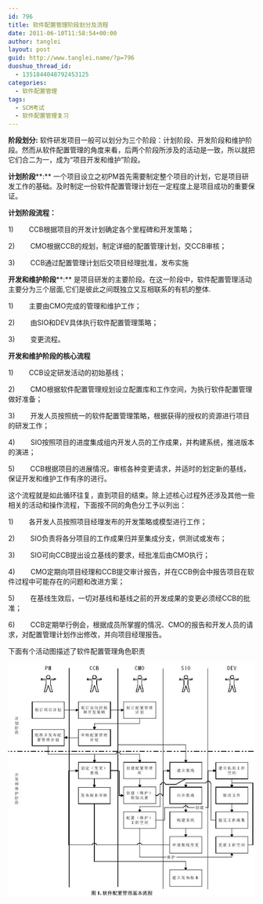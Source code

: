 ```yaml
---
id: 796
title: 软件配置管理阶段划分及流程
date: 2011-06-10T11:58:54+00:00
author: tanglei
layout: post
guid: http://www.tanglei.name/?p=796
duoshuo_thread_id:
  - 1351844048792453125
categories:
  - 软件配置管理
tags:
  - SCM考试
  - 软件配置管理复习
---
```

**阶段划分:** 软件研发项目一般可以划分为三个阶段：计划阶段、开发阶段和维护阶段。然而从软件配置管理的角度来看，后两个阶段所涉及的活动是一致，所以就把它们合二为一，成为“项目开发和维护”阶段。

**计划阶段****:** 一个项目设立之初PM首先需要制定整个项目的计划，它是项目研发工作的基础。及时制定一份软件配置管理计划在一定程度上是项目成功的重要保证。

**计划阶段流程：**

1)        CCB根据项目的开发计划确定各个里程碑和开发策略；

2)        CMO根据CCB的规划，制定详细的配置管理计划，交CCB审核；

3)        CCB通过配置管理计划后交项目经理批准，发布实施

**开发和维护阶段****:** 是项目研发的主要阶段。在这一阶段中，软件配置管理活动主要分为三个层面,它们是彼此之间既独立又互相联系的有机的整体.

1)        主要由CMO完成的管理和维护工作；

2)        由SIO和DEV具体执行软件配置管理策略；

3)        变更流程。

**开发和维护阶段的核心流程**

1)        CCB设定研发活动的初始基线；

2)        CMO根据软件配置管理规划设立配置库和工作空间，为执行软件配置管理做好准备；

3)        开发人员按照统一的软件配置管理策略，根据获得的授权的资源进行项目的研发工作；

4)        SIO按照项目的进度集成组内开发人员的工作成果，并构建系统，推进版本的演进；

5)        CCB根据项目的进展情况，审核各种变更请求，并适时的划定新的基线，保证开发和维护工作有序的进行。

这个流程就是如此循环往复，直到项目的结束。除上述核心过程外还涉及其他一些相关的活动和操作流程，下面按不同的角色分工予以列出：

1)        各开发人员按照项目经理发布的开发策略或模型进行工作；

2)        SIO负责将各分项目的工作成果归并至集成分支，供测试或发布；

3)        SIO可向CCB提出设立基线的要求，经批准后由CMO执行；

4)        CMO定期向项目经理和CCB提交审计报告，并在CCB例会中报告项目在软件过程中可能存在的问题和改进方案；

5)        在基线生效后，一切对基线和基线之前的开发成果的变更必须经CCB的批准；

6)        CCB定期举行例会，根据成员所掌握的情况、CMO的报告和开发人员的请求，对配置管理计划作出修改，并向项目经理报告。

下面有个活动图描述了软件配置管理角色职责

[<img class="aligncenter size-medium wp-image-797" title="SCM-flow" src="/wp-content/uploads/2011/06/SCM-flow.jpg" alt="软件配置管理角色职责"  />](/wp-content/uploads/2011/06/SCM-flow.jpg)
